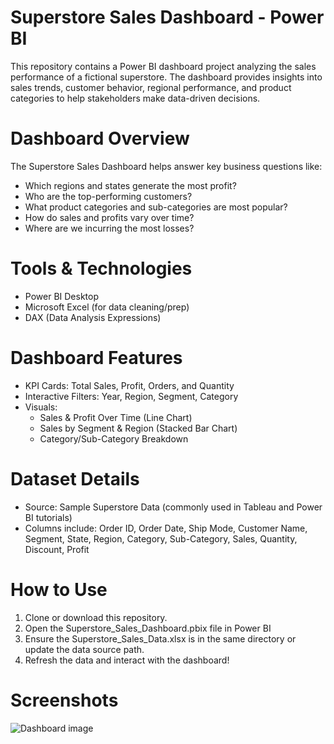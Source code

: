 # Superstore Sales Dashboard - Power BI
This repository contains a Power BI dashboard project analyzing the sales performance of a fictional superstore. The dashboard provides insights into sales trends, customer behavior, regional performance, and product categories to help stakeholders make data-driven decisions.

# Dashboard Overview
The Superstore Sales Dashboard helps answer key business questions like:
- Which regions and states generate the most profit?
- Who are the top-performing customers?
- What product categories and sub-categories are most popular?
- How do sales and profits vary over time?
- Where are we incurring the most losses?

# Tools & Technologies
- Power BI Desktop
- Microsoft Excel (for data cleaning/prep)
- DAX (Data Analysis Expressions)

# Dashboard Features
- KPI Cards: Total Sales, Profit, Orders, and Quantity
- Interactive Filters: Year, Region, Segment, Category
- Visuals:
  - Sales & Profit Over Time (Line Chart)
  - Sales by Segment & Region (Stacked Bar Chart)
  - Category/Sub-Category Breakdown
    
# Dataset Details
- Source: Sample Superstore Data (commonly used in Tableau and Power BI tutorials)
- Columns include: Order ID, Order Date, Ship Mode, Customer Name, Segment, State, Region, Category, Sub-Category, Sales, Quantity, Discount, Profit

# How to Use
1. Clone or download this repository.
2. Open the Superstore_Sales_Dashboard.pbix file in Power BI
3. Ensure the Superstore_Sales_Data.xlsx is in the same directory or update the data source path.
4. Refresh the data and interact with the dashboard!

# Screenshots
![Dashboard image](https://github.com/user-attachments/assets/226af87c-4084-419d-9c95-b62c3ababa69)

